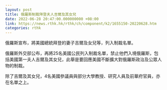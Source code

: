```yaml
---
layout: post
title: 俄羅斯制裁拜登夫人吉爾及其女兒
date: 2022-06-28 20:47:00.000000000 +08:00
link: https://news.rthk.hk/rthk/ch/component/k2/1655150-20220628.htm
categories: rthk
---
```


俄羅斯宣布，將美國總統拜登的妻子吉爾及女兒等，列入制裁名單。

俄羅斯外交部公布，再將25名美國公民列入制裁名單，禁止他們入境俄羅斯，包括美國第一夫人吉爾及其女兒，此舉是要回應美國不斷擴大對俄羅斯政治及公眾人物的制裁。

除了吉爾及其女兒，4名美國參議員與部分大學教授、研究人員及前華府官員，亦在名單之上。
